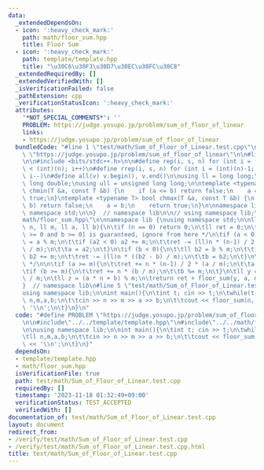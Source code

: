 ```yaml
---
data:
  _extendedDependsOn:
  - icon: ':heavy_check_mark:'
    path: math/floor_sum.hpp
    title: Floor Sum
  - icon: ':heavy_check_mark:'
    path: template/template.hpp
    title: "\u30C6\u30F3\u30D7\u30EC\u30FC\u30C8"
  _extendedRequiredBy: []
  _extendedVerifiedWith: []
  _isVerificationFailed: false
  _pathExtension: cpp
  _verificationStatusIcon: ':heavy_check_mark:'
  attributes:
    '*NOT_SPECIAL_COMMENTS*': ''
    PROBLEM: https://judge.yosupo.jp/problem/sum_of_floor_of_linear
    links:
    - https://judge.yosupo.jp/problem/sum_of_floor_of_linear
  bundledCode: "#line 1 \"test/math/Sum_of_Floor_of_Linear.test.cpp\"\n#define PROBLEM\
    \ \"https://judge.yosupo.jp/problem/sum_of_floor_of_linear\"\n\n#line 2 \"template/template.hpp\"\
    \n\n#include <bits/stdc++.h>\n\n#define rep(i, s, n) for (int i = (int)(s); i\
    \ < (int)(n); i++)\n#define rrep(i, s, n) for (int i = (int)(n)-1; i >= (int)(s);\
    \ i--)\n#define all(v) v.begin(), v.end()\n\nusing ll = long long;\nusing ld =\
    \ long double;\nusing ull = unsigned long long;\n\ntemplate <typename T> bool\
    \ chmin(T &a, const T &b) {\n    if (a <= b) return false;\n    a = b;\n    return\
    \ true;\n}\ntemplate <typename T> bool chmax(T &a, const T &b) {\n    if (a >=\
    \ b) return false;\n    a = b;\n    return true;\n}\n\nnamespace lib {\n\nusing\
    \ namespace std;\n\n}  // namespace lib\n\n// using namespace lib;\n#line 3 \"\
    math/floor_sum.hpp\"\n\nnamespace lib {\nusing namespace std;\n\nll floor_sum(ll\
    \ n, ll m, ll a, ll b){\n\tif (n == 0) return 0;\n\tll ret = 0;\n\t\n\t/* if [a\
    \ >= 0 and b >= 0] is guaranteed, ignore from here */\n\tif (a < 0){\n\t\tll a2\
    \ = a % m;\n\t\tif (a2 < 0) a2 += m;\n\t\tret -= (ll)n * (n-1) / 2 * ((a2 - a)\
    \ / m);\n\t\ta = a2;\n\t}\n\tif (b < 0){\n\t\tll b2 = b % m;\n\t\tif (b2 < 0)\
    \ b2 += m;\n\t\tret -= (ll)n * ((b2 - b) / m);\n\t\tb = b2;\n\t}\n\t/* till here\
    \ */\n\n\tif (a >= m){\n\t\tret += n * (n-1) / 2 * (a / m);\n\t\ta %= m;\n\t}\n\
    \tif (b >= m){\n\t\tret += n * (b / m);\n\t\tb %= m;\n\t}\n\tll y = (a * n + b)\
    \ / m;\n\tll z = (a * n + b) % m;\n\treturn ret + floor_sum(y, a, m, z);\n}\n\n\
    }  // namespace lib\n#line 5 \"test/math/Sum_of_Floor_of_Linear.test.cpp\"\n\n\
    using namespace lib;\n\nint main(){\n\tint t; cin >> t;\n\twhile(t--){\n\t\tll\
    \ n,m,a,b;\n\t\tcin >> n >> m >> a >> b;\n\t\tcout << floor_sum(n, m, a, b) <<\
    \ '\\n';\n\t}\n}\n"
  code: "#define PROBLEM \"https://judge.yosupo.jp/problem/sum_of_floor_of_linear\"\
    \n\n#include\"../../template/template.hpp\"\n#include\"../../math/floor_sum.hpp\"\
    \n\nusing namespace lib;\n\nint main(){\n\tint t; cin >> t;\n\twhile(t--){\n\t\
    \tll n,m,a,b;\n\t\tcin >> n >> m >> a >> b;\n\t\tcout << floor_sum(n, m, a, b)\
    \ << '\\n';\n\t}\n}"
  dependsOn:
  - template/template.hpp
  - math/floor_sum.hpp
  isVerificationFile: true
  path: test/math/Sum_of_Floor_of_Linear.test.cpp
  requiredBy: []
  timestamp: '2023-11-18 01:32:49+09:00'
  verificationStatus: TEST_ACCEPTED
  verifiedWith: []
documentation_of: test/math/Sum_of_Floor_of_Linear.test.cpp
layout: document
redirect_from:
- /verify/test/math/Sum_of_Floor_of_Linear.test.cpp
- /verify/test/math/Sum_of_Floor_of_Linear.test.cpp.html
title: test/math/Sum_of_Floor_of_Linear.test.cpp
---
```

